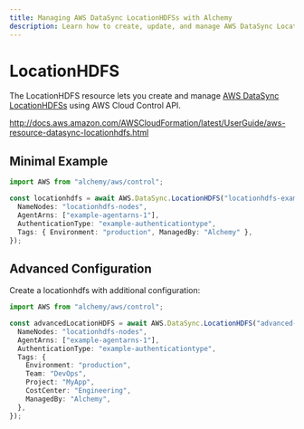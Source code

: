 ```yaml
---
title: Managing AWS DataSync LocationHDFSs with Alchemy
description: Learn how to create, update, and manage AWS DataSync LocationHDFSs using Alchemy Cloud Control.
---
```


# LocationHDFS

The LocationHDFS resource lets you create and manage [AWS DataSync LocationHDFSs](https://docs.aws.amazon.com/datasync/latest/userguide/) using AWS Cloud Control API.

http://docs.aws.amazon.com/AWSCloudFormation/latest/UserGuide/aws-resource-datasync-locationhdfs.html

## Minimal Example

```ts
import AWS from "alchemy/aws/control";

const locationhdfs = await AWS.DataSync.LocationHDFS("locationhdfs-example", {
  NameNodes: "locationhdfs-nodes",
  AgentArns: ["example-agentarns-1"],
  AuthenticationType: "example-authenticationtype",
  Tags: { Environment: "production", ManagedBy: "Alchemy" },
});
```

## Advanced Configuration

Create a locationhdfs with additional configuration:

```ts
import AWS from "alchemy/aws/control";

const advancedLocationHDFS = await AWS.DataSync.LocationHDFS("advanced-locationhdfs", {
  NameNodes: "locationhdfs-nodes",
  AgentArns: ["example-agentarns-1"],
  AuthenticationType: "example-authenticationtype",
  Tags: {
    Environment: "production",
    Team: "DevOps",
    Project: "MyApp",
    CostCenter: "Engineering",
    ManagedBy: "Alchemy",
  },
});
```

